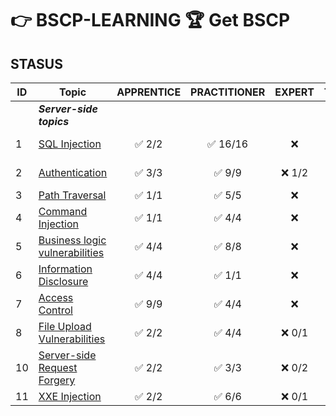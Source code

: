 # 👉 BSCP-LEARNING 🏆 Get BSCP

## STASUS

| ID | Topic                                       | APPRENTICE | PRACTITIONER | EXPERT | Totals |
| --- | ------------------------------------------- | :----------: | :------------: | :------: | :------: |
| | ***Server-side topics***                    |
| 1 | [SQL Injection](/SQL%20Injection/) | ✅ 2/2 | ✅ 16/16 | ❌ | ✅ 18/18 |
| 2 | [Authentication](/Authentication/) | ✅ 3/3 | ✅ 9/9 | ❌ 1/2 | ✅ 13/14 |
| 3 | [Path Traversal](/Path%20Traversal/) | ✅ 1/1 | ✅ 5/5 | ❌ | ✅ 6/6 |
| 4 | [Command Injection](/Command%20Injection/) | ✅ 1/1 | ✅ 4/4 | ❌ | ✅ 5/5 |
| 5 | [Business logic vulnerabilities](/Business%20logic%20vulnerabilities/) | ✅ 4/4 | ✅ 8/8 | ❌ | ✅ 12/12 |
| 6 | [Information Disclosure](/Information%20Disclosure/) | ✅ 4/4 | ✅ 1/1 | ❌ | ✅ 5/5 |
| 7 | [Access Control](/Access%20Control/) | ✅ 9/9 | ✅ 4/4 | ❌ | ✅ 13/13 |
| 8 | [File Upload Vulnerabilities](/File%20Upload%20Vulnerabilities/) | ✅ 2/2 | ✅ 4/4 | ❌ 0/1 | ✅ 6/7 |
| 10 | [Server-side Request Forgery](/Server-side%20request%20forgery%20(SSRF)/) | ✅ 2/2 | ✅ 3/3 | ❌ 0/2 | ✅ 5/7 |
| 11 | [XXE Injection](/XXE%20Injection/) | ✅ 2/2  | ✅ 6/6  | ❌ 0/1 | ✅ 8/9 |

